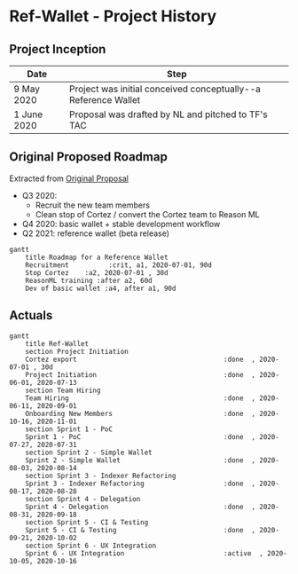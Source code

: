 # Ref-Wallet - Project History

## Project Inception

| Date | Step |
|--|--|
| 9 May 2020 | Project was initial conceived conceptually--a Reference Wallet |
| 1 June 2020 | Proposal was drafted by NL and pitched to TF's TAC |

## Original Proposed Roadmap

Extracted from [Original Proposal](/docs/artifacts/plan_for_TAC_01_06_2020.md)

  - Q3 2020:
    - Recruit the new team members
    - Clean stop of Cortez / convert the Cortez team to Reason ML
  - Q4 2020: basic wallet + stable development workflow
  - Q2 2021: reference wallet (beta release)
  
```mermaid
gantt
    title Roadmap for a Reference Wallet
    Recruitment          :crit, a1, 2020-07-01, 90d
    Stop Cortez    :a2, 2020-07-01 , 30d
    ReasonML training :after a2, 60d
    Dev of basic wallet :a4, after a1, 90d
```

## Actuals

```mermaid
gantt
    title Ref-Wallet
    section Project Initiation
    Cortez export                                     :done  , 2020-07-01 , 30d
    Project Initiation                                :done  , 2020-06-01, 2020-07-13
    section Team Hiring
    Team Hiring                                       :done  , 2020-06-11, 2020-09-01
    Onboarding New Members                            :done  , 2020-10-16, 2020-11-01
    section Sprint 1 - PoC
    Sprint 1 - PoC                                    :done  , 2020-07-27, 2020-07-31
    section Sprint 2 - Simple Wallet
    Sprint 2 - Simple Wallet                          :done  , 2020-08-03, 2020-08-14
    section Sprint 3 - Indexer Refactoring
    Sprint 3 - Indexer Refactoring                    :done  , 2020-08-17, 2020-08-28
    section Sprint 4 - Delegation
    Sprint 4 - Delegation                             :done  , 2020-08-31, 2020-09-18
    section Sprint 5 - CI & Testing
    Sprint 5 - CI & Testing                           :done  , 2020-09-21, 2020-10-02
    section Sprint 6 - UX Integration
    Sprint 6 - UX Integration                         :active  , 2020-10-05, 2020-10-16
```

